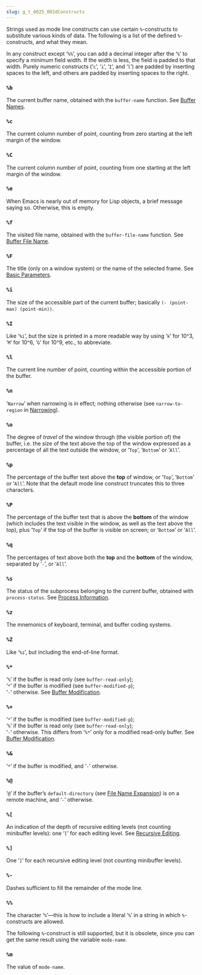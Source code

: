 ```yaml
---
slug: g_t_0025_002dConstructs
---
```


Strings used as mode line constructs can use certain `%`-constructs to substitute various kinds of data. The following is a list of the defined `%`-constructs, and what they mean.

In any construct except ‘`%%`’, you can add a decimal integer after the ‘`%`’ to specify a minimum field width. If the width is less, the field is padded to that width. Purely numeric constructs (‘`c`’, ‘`i`’, ‘`I`’, and ‘`l`’) are padded by inserting spaces to the left, and others are padded by inserting spaces to the right.

### `%b`

The current buffer name, obtained with the `buffer-name` function. See [Buffer Names](/docs/elisp/Buffer-Names).

### `%c`

The current column number of point, counting from zero starting at the left margin of the window.

### `%C`

The current column number of point, counting from one starting at the left margin of the window.

### `%e`

When Emacs is nearly out of memory for Lisp objects, a brief message saying so. Otherwise, this is empty.

### `%f`

The visited file name, obtained with the `buffer-file-name` function. See [Buffer File Name](/docs/elisp/Buffer-File-Name).

### `%F`

The title (only on a window system) or the name of the selected frame. See [Basic Parameters](/docs/elisp/Basic-Parameters).

### `%i`

The size of the accessible part of the current buffer; basically `(- (point-max) (point-min))`.

### `%I`

Like ‘`%i`’, but the size is printed in a more readable way by using ‘`k`’ for 10^3, ‘`M`’ for 10^6, ‘`G`’ for 10^9, etc., to abbreviate.

### `%l`

The current line number of point, counting within the accessible portion of the buffer.

### `%n`

‘`Narrow`’ when narrowing is in effect; nothing otherwise (see `narrow-to-region` in [Narrowing](/docs/elisp/Narrowing)).

### `%o`

The degree of *travel* of the window through (the visible portion of) the buffer, i.e. the size of the text above the top of the window expressed as a percentage of all the text outside the window, or ‘`Top`’, ‘`Bottom`’ or ‘`All`’.

### `%p`

The percentage of the buffer text above the **top** of window, or ‘`Top`’, ‘`Bottom`’ or ‘`All`’. Note that the default mode line construct truncates this to three characters.

### `%P`

The percentage of the buffer text that is above the **bottom** of the window (which includes the text visible in the window, as well as the text above the top), plus ‘`Top`’ if the top of the buffer is visible on screen; or ‘`Bottom`’ or ‘`All`’.

### `%q`

The percentages of text above both the **top** and the **bottom** of the window, separated by ‘`-`’, or ‘`All`’.

### `%s`

The status of the subprocess belonging to the current buffer, obtained with `process-status`. See [Process Information](/docs/elisp/Process-Information).

### `%z`

The mnemonics of keyboard, terminal, and buffer coding systems.

### `%Z`

Like ‘`%z`’, but including the end-of-line format.

### `%*`

‘`%`’ if the buffer is read only (see `buffer-read-only`);\
‘`*`’ if the buffer is modified (see `buffer-modified-p`);\
‘`-`’ otherwise. See [Buffer Modification](/docs/elisp/Buffer-Modification).

### `%+`

‘`*`’ if the buffer is modified (see `buffer-modified-p`);\
‘`%`’ if the buffer is read only (see `buffer-read-only`);\
‘`-`’ otherwise. This differs from ‘`%*`’ only for a modified read-only buffer. See [Buffer Modification](/docs/elisp/Buffer-Modification).

### `%&`

‘`*`’ if the buffer is modified, and ‘`-`’ otherwise.

### `%@`

‘`@`’ if the buffer’s `default-directory` (see [File Name Expansion](/docs/elisp/File-Name-Expansion)) is on a remote machine, and ‘`-`’ otherwise.

### `%[`

An indication of the depth of recursive editing levels (not counting minibuffer levels): one ‘`[`’ for each editing level. See [Recursive Editing](/docs/elisp/Recursive-Editing).

### `%]`

One ‘`]`’ for each recursive editing level (not counting minibuffer levels).

### `%-`

Dashes sufficient to fill the remainder of the mode line.

### `%%`

The character ‘`%`’—this is how to include a literal ‘`%`’ in a string in which `%`-constructs are allowed.

The following `%`-construct is still supported, but it is obsolete, since you can get the same result using the variable `mode-name`.

### `%m`

The value of `mode-name`.
